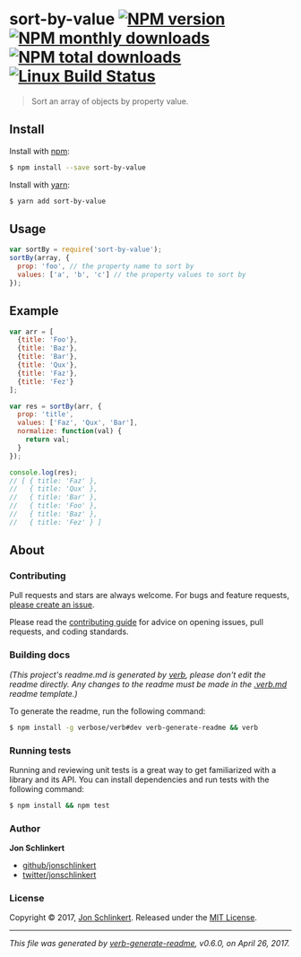 # sort-by-value [![NPM version](https://img.shields.io/npm/v/sort-by-value.svg?style=flat)](https://www.npmjs.com/package/sort-by-value) [![NPM monthly downloads](https://img.shields.io/npm/dm/sort-by-value.svg?style=flat)](https://npmjs.org/package/sort-by-value)  [![NPM total downloads](https://img.shields.io/npm/dt/sort-by-value.svg?style=flat)](https://npmjs.org/package/sort-by-value) [![Linux Build Status](https://img.shields.io/travis/jonschlinkert/sort-by-value.svg?style=flat&label=Travis)](https://travis-ci.org/jonschlinkert/sort-by-value)

> Sort an array of objects by property value.

## Install

Install with [npm](https://www.npmjs.com/):

```sh
$ npm install --save sort-by-value
```

Install with [yarn](https://yarnpkg.com):

```sh
$ yarn add sort-by-value
```

## Usage

```js
var sortBy = require('sort-by-value');
sortBy(array, {
  prop: 'foo', // the property name to sort by
  values: ['a', 'b', 'c'] // the property values to sort by
});
```

## Example

```js
var arr = [
  {title: 'Foo'},
  {title: 'Baz'},
  {title: 'Bar'},
  {title: 'Qux'},
  {title: 'Faz'},
  {title: 'Fez'}
];

var res = sortBy(arr, {
  prop: 'title',
  values: ['Faz', 'Qux', 'Bar'],
  normalize: function(val) {
    return val;
  }
});

console.log(res);
// [ { title: 'Faz' },
//   { title: 'Qux' },
//   { title: 'Bar' },
//   { title: 'Foo' },
//   { title: 'Baz' },
//   { title: 'Fez' } ]
```

## About

### Contributing

Pull requests and stars are always welcome. For bugs and feature requests, [please create an issue](../../issues/new).

Please read the [contributing guide](.github/contributing.md) for advice on opening issues, pull requests, and coding standards.

### Building docs

_(This project's readme.md is generated by [verb](https://github.com/verbose/verb-generate-readme), please don't edit the readme directly. Any changes to the readme must be made in the [.verb.md](.verb.md) readme template.)_

To generate the readme, run the following command:

```sh
$ npm install -g verbose/verb#dev verb-generate-readme && verb
```

### Running tests

Running and reviewing unit tests is a great way to get familiarized with a library and its API. You can install dependencies and run tests with the following command:

```sh
$ npm install && npm test
```

### Author

**Jon Schlinkert**

* [github/jonschlinkert](https://github.com/jonschlinkert)
* [twitter/jonschlinkert](https://twitter.com/jonschlinkert)

### License

Copyright © 2017, [Jon Schlinkert](https://github.com/jonschlinkert).
Released under the [MIT License](LICENSE).

***

_This file was generated by [verb-generate-readme](https://github.com/verbose/verb-generate-readme), v0.6.0, on April 26, 2017._